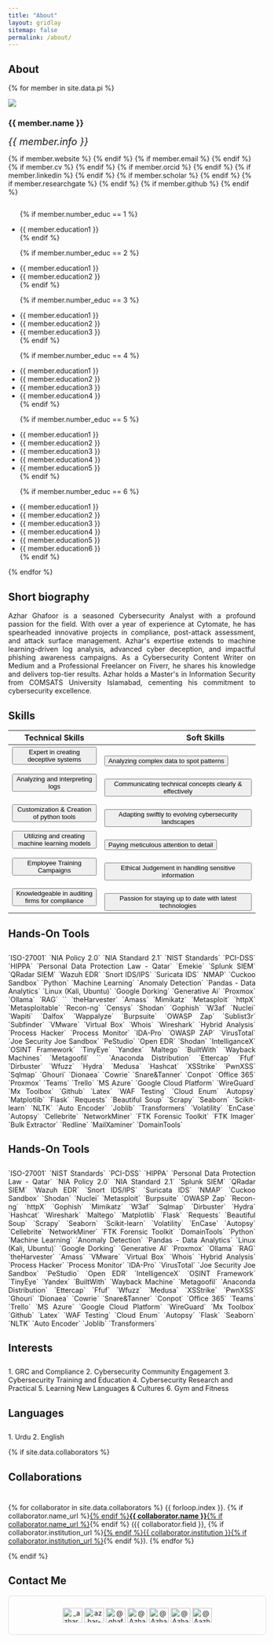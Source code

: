 ```yaml
---
title: "About"
layout: gridlay
sitemap: false
permalink: /about/
---
```


## About 


{% for member in site.data.pi %}

<div class="row">
  <img src="{{ site.url }}{{ site.baseurl }}/images/team/{{ member.photo-large }}" class="img-responsive avatar-about" />
  <h3>{{ member.name }}</h3>
  <i style="font-size:20px">{{ member.info }}</i><br>

  {% if member.website %}<a href="{{ member.website }}" target="_blank"><i class="fa fa-home fa-3x"></i></a> {% endif %}
  {% if member.email %}<a href="mailto:{{ member.email }}" target="_blank"><i class="fa fa-envelope-square fa-3x"></i></a> {% endif %}
  {% if member.cv %} <a href="{{ member.cv }}" target="_blank"><i class="ai ai-cv-square ai-3x"></i></a> {% endif %}
  {% if member.orcid %} <a href="{{ member.orcid }}" target="_blank"><i class="ai ai-orcid-square ai-3x"></i></a> {% endif %}
  {% if member.linkedin %} <a href="{{ member.linkedin }}" target="_blank"><i class="fa fa-linkedin-square fa-3x"></i></a> {% endif %}
  {% if member.scholar %} <a href="{{ member.scholar }}" target="_blank"><i class="ai ai-google-scholar-square ai-3x"></i></a> {% endif %}
  {% if member.researchgate %} <a href="{{ member.researchgate }}" target="_blank"><i class="ai ai-researchgate-square ai-3x"></i></a> {% endif %}
  {% if member.github %} <a href="{{ member.github }}" target="_blank"><i class="fa fa-github-square fa-3x"></i></a> {% endif %}
  <ul style="overflow: hidden">

  {% if member.number_educ == 1 %}
  <li> {{ member.education1 }} </li>
  {% endif %}

  {% if member.number_educ == 2 %}
  <li> {{ member.education1 }} </li>
  <li> {{ member.education2 }} </li>
  {% endif %}

  {% if member.number_educ == 3 %}
  <li> {{ member.education1 }} </li>
  <li> {{ member.education2 }} </li>
  <li> {{ member.education3 }} </li>
  {% endif %}

  {% if member.number_educ == 4 %}
  <li> {{ member.education1 }} </li>
  <li> {{ member.education2 }} </li>
  <li> {{ member.education3 }} </li>
  <li> {{ member.education4 }} </li>
  {% endif %}

  {% if member.number_educ == 5 %}
  <li> {{ member.education1 }} </li>
  <li> {{ member.education2 }} </li>
  <li> {{ member.education3 }} </li>
  <li> {{ member.education4 }} </li>
  <li> {{ member.education5 }} </li>
  {% endif %}

  {% if member.number_educ == 6 %}
  <li> {{ member.education1 }} </li>
  <li> {{ member.education2 }} </li>
  <li> {{ member.education3 }} </li>
  <li> {{ member.education4 }} </li>
  <li> {{ member.education5 }} </li>
  <li> {{ member.education6 }} </li>
  {% endif %}

  </ul>
</div>

{% endfor %}

## Short biography

<div class="short-bio">
 <p align="justify">Azhar Ghafoor is a seasoned Cybersecurity Analyst with a profound passion for the field. With over a year of experience at Cytomate, he has spearheaded innovative projects in compliance, post-attack assessment, and attack surface management. Azhar's expertise extends to machine learning-driven log analysis, advanced cyber deception, and impactful phishing awareness campaigns. As a Cybersecurity Content Writer on Medium and a Professional Freelancer on Fiverr, he shares his knowledge and delivers top-tier results. Azhar holds a Master's in Information Security from COMSATS University Islamabad, cementing his commitment to cybersecurity excellence.</p>
</div>



## Skills 

| Technical Skills | &nbsp;&nbsp;&nbsp;&nbsp;&nbsp;&nbsp;&nbsp;&nbsp;&nbsp;&nbsp;&nbsp;&nbsp;&nbsp;&nbsp;&nbsp;&nbsp;&nbsp;&nbsp;&nbsp;&nbsp;&nbsp;&nbsp;&nbsp;&nbsp;&nbsp;&nbsp;Soft Skills |
|---------------------------------------------------|---------------------------------------------------------|
| <button class="btn-completed">Expert in creating deceptive systems</button> |&nbsp;&nbsp;&nbsp;&nbsp;&nbsp;&nbsp;&nbsp;&nbsp;&nbsp;&nbsp;&nbsp;&nbsp;&nbsp;&nbsp;&nbsp;&nbsp;&nbsp;&nbsp;&nbsp;&nbsp;&nbsp;&nbsp;&nbsp;&nbsp;&nbsp;&nbsp;<button class="btn-inprogress">Analyzing complex data to spot patterns</button> |
| <button class="btn-completed">Analyzing and interpreting logs</button> |&nbsp;&nbsp;&nbsp;&nbsp;&nbsp;&nbsp;&nbsp;&nbsp;&nbsp;&nbsp;&nbsp;&nbsp;&nbsp;&nbsp;&nbsp;&nbsp;&nbsp;&nbsp;&nbsp;&nbsp;&nbsp;&nbsp;&nbsp;&nbsp;&nbsp;&nbsp;<button class="btn-inprogress">Communicating technical concepts clearly & effectively </button> |
| <button class="btn-completed">Customization & Creation of python tools </button> |&nbsp;&nbsp;&nbsp;&nbsp;&nbsp;&nbsp;&nbsp;&nbsp;&nbsp;&nbsp;&nbsp;&nbsp;&nbsp;&nbsp;&nbsp;&nbsp;&nbsp;&nbsp;&nbsp;&nbsp;&nbsp;&nbsp;&nbsp;&nbsp;&nbsp;&nbsp;<button class="btn-inprogress">Adapting swiftly to evolving cybersecurity landscapes</button> |
| <button class="btn-completed">Utilizing and creating machine learning models</button> |&nbsp;&nbsp;&nbsp;&nbsp;&nbsp;&nbsp;&nbsp;&nbsp;&nbsp;&nbsp;&nbsp;&nbsp;&nbsp;&nbsp;&nbsp;&nbsp;&nbsp;&nbsp;&nbsp;&nbsp;&nbsp;&nbsp;&nbsp;&nbsp;&nbsp;&nbsp;<button class="btn-inprogress">Paying meticulous attention to detail</button> |
| <button class="btn-completed">Employee Training Campaigns</button> |&nbsp;&nbsp;&nbsp;&nbsp;&nbsp;&nbsp;&nbsp;&nbsp;&nbsp;&nbsp;&nbsp;&nbsp;&nbsp;&nbsp;&nbsp;&nbsp;&nbsp;&nbsp;&nbsp;&nbsp;&nbsp;&nbsp;&nbsp;&nbsp;&nbsp;&nbsp;<button class="btn-inprogress">Ethical Judgement in handling sensitive information</button> |
| <button class="btn-completed">Knowledgeable in auditing firms for compliance</button> |&nbsp;&nbsp;&nbsp;&nbsp;&nbsp;&nbsp;&nbsp;&nbsp;&nbsp;&nbsp;&nbsp;&nbsp;&nbsp;&nbsp;&nbsp;&nbsp;&nbsp;&nbsp;&nbsp;&nbsp;&nbsp;&nbsp;&nbsp;&nbsp;&nbsp;&nbsp;<button class="btn-inprogress"> Passion for staying up to date with latest technologies</button>


## Hands-On Tools
<div class="rowl1" style="padding-top: 10px; text-align:justify;">
`ISO-27001` `NIA Policy 2.0` `NIA Standard 2.1` `NIST Standards` `PCI-DSS` `HIPPA` `Personal Data Protection Law - Qatar` `Emekie` `Splunk SIEM` `QRadar SIEM` `Wazuh EDR` `Snort IDS/IPS` `Suricata IDS` `NMAP` `Cuckoo Sandbox` `Python` `Machine Learning` `Anomaly Detection` `Pandas - Data Analytics` `Linux (Kali, Ubuntu)` `Google Dorking` `Generative Ai` `Proxmox` `Ollama` `RAG` `` `theHarvester` `Amass` `Mimikatz` `Metasploit` `httpX` `Metasploitable` `Recon-ng` `Censys` `Shodan` `Gophish` `W3af` `Nuclei` `Wapiti` `Dalfox` `Wappalyze` `Burpsuite` `OWASP Zap` `Sublist3r` `Subfinder` `VMware` `Virtual Box` `Whois` `Wireshark` `Hybrid Analysis` `Process Hacker` `Process Monitor` `IDA-Pro` `OWASP ZAP` `VirusTotal` `Joe Security Joe Sandbox` `PeStudio` `Open EDR` `Shodan` `IntelliganceX` `OSINT Framework` `TinyEye` `Yandex` `Maltego` `BuiltWith` `Wayback Machines` `Metagoofil` `` `Anaconda Distribution` `Ettercap` `Ffuf` `Dirbuster` `Wfuzz` `Hydra` `Medusa` `Hashcat` `XSStrike` `PwnXSS` `Sqlmap` `Ghouri` `Dionaea` `Cowrie` `Snare&Tanner` `Conpot` `Office 365` `Proxmox` `Teams` `Trello` `MS Azure` `Google Cloud Platform` `WireGuard` `Mx Toolbox` `Github` `Latex` `WAF Testing` `Cloud Enum` `Autopsy` `Matplotlib` `Flask` `Requests` `Beautiful Soup` `Scrapy` `Seaborn` `Scikit-learn` `NLTK` `Auto Encoder` `Joblib` `Transformers` `Volatility` `EnCase` `Autopsy` `Cellebrite` `NetworkMiner` `FTK Forensic Toolkit` `FTK Imager` `Bulk Extractor` `Redline` `MailXaminer` `DomainTools`
</div>


## Hands-On Tools
<div class="rowl1" style="padding-top: 10px; text-align:justify;">
`ISO-27001` `NIST Standards` `PCI-DSS` `HIPPA` `Personal Data Protection Law - Qatar` `NIA Policy 2.0` `NIA Standard 2.1`
`Splunk SIEM` `QRadar SIEM` `Wazuh EDR` `Snort IDS/IPS` `Suricata IDS` `NMAP` `Cuckoo Sandbox` `Shodan` `Nuclei`
`Metasploit` `Burpsuite` `OWASP Zap` `Recon-ng` `httpX` `Gophish` `Mimikatz` `W3af` `Sqlmap` `Dirbuster` `Hydra` `Hashcat`
`Wireshark` `Maltego` `Matplotlib` `Flask` `Requests` `Beautiful Soup` `Scrapy` `Seaborn` `Scikit-learn` `Volatility` `EnCase` `Autopsy` `Cellebrite` `NetworkMiner` `FTK Forensic Toolkit` `DomainTools` `Python` `Machine Learning` `Anomaly Detection` `Pandas - Data Analytics` `Linux (Kali, Ubuntu)` `Google Dorking` `Generative AI` `Proxmox` `Ollama` `RAG` `theHarvester` `Amass` `VMware` `Virtual Box` `Whois` `Hybrid Analysis` `Process Hacker` `Process Monitor` `IDA-Pro` `VirusTotal` `Joe Security Joe Sandbox` `PeStudio` `Open EDR` `IntelligenceX` `OSINT Framework` `TinyEye` `Yandex` `BuiltWith` `Wayback Machine` `Metagoofil` `Anaconda Distribution` `Ettercap` `Ffuf` `Wfuzz` `Medusa` `XSStrike` `PwnXSS` `Ghouri` `Dionaea` `Cowrie` `Snare&Tanner` `Conpot` `Office 365` `Teams` `Trello` `MS Azure` `Google Cloud Platform` `WireGuard` `Mx Toolbox` `Github` `Latex` `WAF Testing` `Cloud Enum` `Autopsy` `Flask` `Seaborn` `NLTK` `Auto Encoder` `Joblib` `Transformers`
</div>


## Interests
<div class="rowl1" style="padding-top: 10px;">
1. GRC and Compliance
2. Cybersecurity Community Engagement
3. Cybersecurity Training and Education
4. Cybersecurity Research and Practical
5. Learning New Languages & Cultures 
6. Gym and Fitness
</div>


## Languages
<div class="rowl1" style="padding-top: 10px;">
1. Urdu
2. English
</div>



{% if site.data.collaborators %}
## Collaborations
<div class="rowl1" style="padding-top: 10px;">

{% for collaborator in site.data.collaborators %}
{{ forloop.index }}. {% if collaborator.name_url %}<a href="{{ collaborator.name_url }}" target="_blank">{% endif %}<strong>{{ collaborator.name }}</strong>{% if collaborator.name_url %}</a>{% endif %} ({{ collaborator.field }}, {% if collaborator.institution_url %}<a href="{{ collaborator.institution_url }}" target="_blank">{% endif %}{{ collaborator.institution }}{% if collaborator.institution_url %}</a>{% endif %}).
{% endfor %}
</div>
{% endif %}


## Contact Me
<div style="border: 1px solid #ddd; padding: 10px; border-radius: 8px; display: inline-block; margin: auto; width: 100%;">
<p align="center">
<a href="https://twitter.com/_azhar_ghafoor" target="blank"><img align="center" src="https://raw.githubusercontent.com/rahuldkjain/github-profile-readme-generator/master/src/images/icons/Social/twitter.svg" alt="_azhar_ghafoor" height="30" width="40" /></a>
<a href="https://linkedin.com/in/azhar-ghafoor" target="blank"><img align="center" src="https://raw.githubusercontent.com/rahuldkjain/github-profile-readme-generator/master/src/images/icons/Social/linked-in-alt.svg" alt="azhar-ghafoor" height="30" width="40" /></a>
<a href="https://medium.com/@ghafoorazhar" target="blank"><img align="center" src="https://raw.githubusercontent.com/rahuldkjain/github-profile-readme-generator/master/src/images/icons/Social/medium.svg" alt="@ghafoorazhar" height="30" width="40" /></a>
<a href="https://github.com/AzharGhafoor" target="blank"><img align="center" src="https://raw.githubusercontent.com/rahuldkjain/github-profile-readme-generator/master/src/images/icons/Social/github.svg" alt="@AzharGhafoor" height="30" width="40" /></a>
<a href="https://scholar.google.com/citations?user=UYIGXywAAAAJ" target="blank"><img align="center" src="https://upload.wikimedia.org/wikipedia/commons/c/c7/Google_Scholar_logo.svg" alt="@AzharGhafoor" height="30" width="40" /></a> 
<a href="https://www.researchgate.net/profile/Azhar-Ghafoor-3" target="blank"><img align="center" src="https://upload.wikimedia.org/wikipedia/commons/5/5e/ResearchGate_icon_SVG.svg" alt="@Azhar-Ghafoor-3" height="30" width="40" /></a> 
<a href="https://www.fiverr.com/azharghafoor39" target="blank"><img align="center" src="https://cdn3.iconfinder.com/data/icons/logos-and-brands-adobe/512/129_Fiverr-512.png" alt="@Aazharghafoor39" height="30" width="40" /></a> 
<!-- <a href="https://azharghafoor.netlify.app/" target="blank"><img align="center" src="https://upload.wikimedia.org/wikipedia/commons/c/c4/Globe_icon.svg" alt="@azharghafoor" height="40" width="40" style="filter:invert(100%);"  /></a>  -->
</p>
</div>
